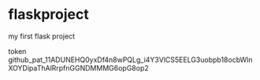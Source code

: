 # flaskproject
my first flask project


token
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
